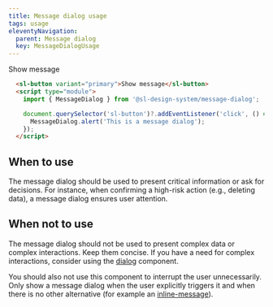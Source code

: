 ```yaml
---
title: Message dialog usage
tags: usage
eleventyNavigation:
  parent: Message dialog
  key: MessageDialogUsage
---
```


<section>
<div class="ds-example">
  <sl-button variant="primary">Show message</sl-button>
  <script>
    document.querySelector('sl-button')?.addEventListener('click', () => {
      MessageDialog.alert('This is a message dialog');
    });
  </script>
</div>

<div class="ds-code">

```html
  <sl-button variant="primary">Show message</sl-button>
  <script type="module">
    import { MessageDialog } from '@sl-design-system/message-dialog';

    document.querySelector('sl-button')?.addEventListener('click', () => {
      MessageDialog.alert('This is a message dialog');
    });
  </script>
```

</div>
</section>

<section>

## When to use

The message dialog should be used to present critical information or ask for decisions. For instance, when confirming a high-risk action (e.g., deleting data), a message dialog ensures user attention.

</section>

<section>

## When not to use

The message dialog should not be used to present complex data or complex interactions. Keep them concise. If you have a need for complex interactions, consider using the [dialog](/categories/components/dialog/usage) component.

You should also not use this component to interrupt the user unnecessarily. Only show a message dialog when the user explicitly triggers it and when there is no other alternative (for example an [inline-message](/categories/components/inline-message/usage)).

</section>

